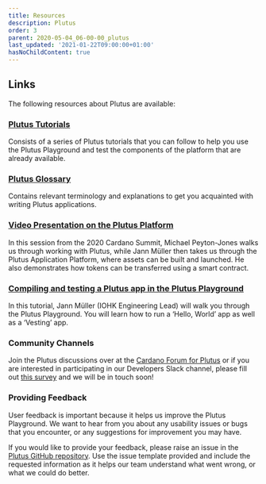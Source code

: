 ```yaml
---
title: Resources
description: Plutus
order: 3
parent: 2020-05-04_06-00-00_plutus
last_updated: '2021-01-22T09:00:00+01:00'
hasNoChildContent: true
---
```


## Links

The following resources about Plutus are available:

### [Plutus Tutorials](https://plutus-apps.readthedocs.io/en/latest/plutus/tutorials/index.html)

Consists of a series of Plutus tutorials that you can follow to help you use the Plutus Playground and test the components of the platform that are already available.

### [Plutus Glossary](https://docs.cardano.org/projects/plutus/en/latest/reference/glossary.html)

Contains relevant terminology and explanations to get you acquainted with writing Plutus applications.

### [Video Presentation on the Plutus Platform](https://www.youtube.com/watch?v=usMPt8KpBeI&feature=youtu.be)

In this session from the 2020 Cardano Summit, Michael Peyton-Jones walks us through working with Plutus, while Jann Müller then takes us through the Plutus Application Platform, where assets can be built and launched. He also demonstrates how tokens can be transferred using a smart contract.

### [Compiling and testing a Plutus app in the Plutus Playground](https://www.youtube.com/watch?v=DhRS-JvoCw8&feature=youtu.be)

In this tutorial, Jann Müller (IOHK Engineering Lead) will walk you through the Plutus Playground. You will learn how to run a ‘Hello, World’ app as well as a ‘Vesting’ app.

### Community Channels

Join the Plutus discussions over at the [Cardano Forum for Plutus](https://forum.cardano.org/c/developers/cardano-plutus/148) or if you are interested in participating in our Developers Slack channel, please fill out [this survey](https://input-output.typeform.com/to/gQ0t9ep5) and we will be in touch soon!

### Providing Feedback

User feedback is important because it helps us improve the Plutus Playground. We want to hear from you about any usability issues or bugs that you encounter, or any suggestions for improvement you may have.

If you would like to provide your feedback, please raise an issue in the [Plutus GitHub repository](https://github.com/input-output-hk/plutus/issues). Use the issue template provided and include the requested information as it helps our team understand what went wrong, or what we could do better.
